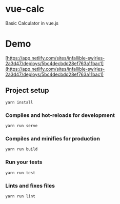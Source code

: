 # vue-calc
Basic Calculator in vue.js 

# Demo
[https://app.netlify.com/sites/infallible-swirles-2a3d47/deploys/5bc4decbdd28ef763a11bac1](https://app.netlify.com/sites/infallible-swirles-2a3d47/deploys/5bc4decbdd28ef763a11bac1)

## Project setup
```
yarn install
```

### Compiles and hot-reloads for development
```
yarn run serve
```

### Compiles and minifies for production
```
yarn run build
```

### Run your tests
```
yarn run test
```

### Lints and fixes files
```
yarn run lint
```
